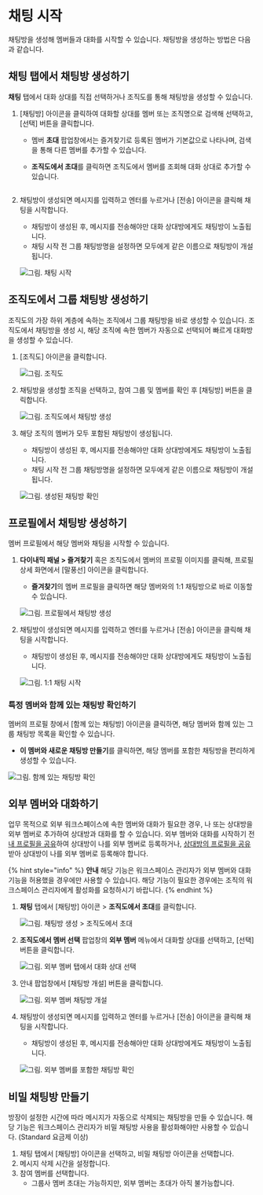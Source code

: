 # 채팅 시작

채팅방을 생성해 멤버들과 대화를 시작할 수 있습니다. 채팅방을 생성하는 방법은 다음과 같습니다.

## 채팅 탭에서 채팅방 생성하기

**채팅** 탭에서 대화 상대를 직접 선택하거나 조직도를 통해 채팅방을 생성할 수 있습니다.

1. \[채팅방] 아이콘을 클릭하여 대화할 상대를 멤버 또는 조직명으로 검색해 선택하고, \[선택] 버튼을 클릭합니다.
   * 멤버 **초대** 팝업창에서는 즐겨찾기로 등록된 멤버가 기본값으로 나타나며, 검색을 통해 다른 멤버를 추가할 수 있습니다.
   *   **조직도에서 초대**를 클릭하면 조직도에서 멤버를 조회해 대화 상대로 추가할 수 있습니다.&#x20;

       <figure><img src="https://t1.kakaocdn.net/service_kep_docpublish/Figma/kakao%20work%20%EC%82%AC%EC%9A%A9%EC%9E%90/%EA%B7%B8%EB%A6%BC.%20%EC%B1%84%ED%8C%85%EB%B0%A9%20%EC%83%9D%EC%84%B1.png" alt=""><figcaption></figcaption></figure>
2.  채팅방이 생성되면 메시지를 입력하고 엔터를 누르거나 \[전송] 아이콘을 클릭해 채팅을 시작합니다.

    * 채팅방이 생성된 후, 메시지를 전송해야만 대화 상대방에게도 채팅방이 노출됩니다.
    * 채팅 시작 전 그룹 채팅방명을 설정하면 모두에게 같은 이름으로 채팅방이 개설됩니다.

    ![그림. 채팅 시작](https://t1.kakaocdn.net/service\_kep\_docpublish/Figma/kakao%20work%20%EC%82%AC%EC%9A%A9%EC%9E%90/%EA%B7%B8%EB%A6%BC.%20%EC%B1%84%ED%8C%85%20%EC%8B%9C%EC%9E%91.png)

## 조직도에서 그룹 채팅방 생성하기

조직도의 가장 하위 계층에 속하는 조직에서 그룹 채팅방을 바로 생성할 수 있습니다. 조직도에서 채팅방을 생성 시, 해당 조직에 속한 멤버가 자동으로 선택되어 빠르게 대화방을 생성할 수 있습니다.

1.  \[조직도] 아이콘을 클릭합니다.

    ![그림. 조직도](https://t1.kakaocdn.net/service\_kep\_docpublish/Figma/kakao%20work%20%EC%82%AC%EC%9A%A9%EC%9E%90/%EA%B7%B8%EB%A6%BC.%20%EC%A1%B0%EC%A7%81%EB%8F%84.png)
2.  채팅방을 생성할 조직을 선택하고, 참여 그룹 및 멤버를 확인 후 \[채팅방] 버튼을 클릭합니다.

    ![그림. 조직도에서 채팅방 생성](https://t1.kakaocdn.net/service\_kep\_docpublish/Figma/kakao%20work%20%EC%82%AC%EC%9A%A9%EC%9E%90/%EA%B7%B8%EB%A6%BC.%20%EC%A1%B0%EC%A7%81%EB%8F%84%EC%97%90%EC%84%9C%20%EC%B1%84%ED%8C%85%EB%B0%A9%20%EC%83%9D%EC%84%B1.png)
3.  해당 조직의 멤버가 모두 포함된 채팅방이 생성됩니다.

    * 채팅방이 생성된 후, 메시지를 전송해야만 대화 상대방에게도 채팅방이 노출됩니다.
    * 채팅 시작 전 그룹 채팅방명을 설정하면 모두에게 같은 이름으로 채팅방이 개설됩니다.

    ![그림. 생성된 채팅방 확인](https://t1.kakaocdn.net/service\_kep\_docpublish/Figma/kakao%20work%20%EC%82%AC%EC%9A%A9%EC%9E%90/%EA%B7%B8%EB%A6%BC.%20%EC%83%9D%EC%84%B1%EB%90%9C%20%EC%B1%84%ED%8C%85%EB%B0%A9%20%ED%99%95%EC%9D%B8.png)

## 프로필에서 채팅방 생성하기

멤버 프로필에서 해당 멤버와 채팅을 시작할 수 있습니다.

1.  **다이내믹 패널 > 즐겨찾기** 혹은 조직도에서 멤버의 프로필 이미지를 클릭해, 프로필 상세 화면에서 \[말풍선] 아이콘을 클릭합니다.

    * **즐겨찾기**의 멤버 프로필을 클릭하면 해당 멤버와의 1:1 채팅방으로 바로 이동할 수 있습니다.

    ![그림. 프로필에서 채팅방 생성](../../kakao-work/user/4%20%E1%84%8E%E1%85%A2%E1%84%90%E1%85%B5%E1%86%BC%2050885c976659493196d7eef798e4e05b/Untitled%205.png)
2.  채팅방이 생성되면 메시지를 입력하고 엔터를 누르거나 \[전송] 아이콘을 클릭해 채팅을 시작합니다.

    * 채팅방이 생성된 후, 메시지를 전송해야만 대화 상대방에게도 채팅방이 노출됩니다.

    ![그림. 1:1 채팅 시작](https://t1.kakaocdn.net/service\_kep\_docpublish/Figma/kakao%20work%20%EC%82%AC%EC%9A%A9%EC%9E%90/%EC%9D%BC%EB%8C%80%EC%9D%BC%EC%B1%84%ED%8C%85.png)

### 특정 멤버와 함께 있는 채팅방 확인하기

멤버의 프로필 창에서 \[함께 있는 채팅방] 아이콘을 클릭하면, 해당 멤버와 함께 있는 그룹 채팅방 목록을 확인할 수 있습니다.

* **이 멤버와 새로운 채팅방 만들기**를 클릭하면, 해당 멤버를 포함한 채팅방을 편리하게 생성할 수 있습니다.

![그림. 함께 있는 채팅방 확인](https://t1.kakaocdn.net/service\_kep\_docpublish/Figma/kakao%20work%20%EC%82%AC%EC%9A%A9%EC%9E%90/%ED%95%A8%EA%BB%98%EC%9E%88%EB%8A%94%20%EC%B1%84%ED%8C%85%EB%B0%A9%20%ED%99%95%EC%9D%B8.png)

## 외부 멤버와 대화하기

업무 목적으로 외부 워크스페이스에 속한 멤버와 대화가 필요한 경우, 나 또는 상대방을 외부 멤버로 추가하여 상대방과 대화를 할 수 있습니다. 외부 멤버와 대화를 시작하기 전 [내 프로필을 공유](../profile.md#undefined-3)하여 상대방이 나를 외부 멤버로 등록하거나, [상대방의 프로필을 공유](../profile.md#undefined-5)받아 상대방이 나를 외부 멤버로 등록해야 합니다.

{% hint style="info" %}
**안내** 해당 기능은 워크스페이스 관리자가 외부 멤버와 대화 기능을 허용했을 경우에만 사용할 수 있습니다. 해당 기능이 필요한 경우에는 조직의 워크스페이스 관리자에게 활성화를 요청하시기 바랍니다.
{% endhint %}

1.  **채팅** 탭에서 \[채팅방] 아이콘 > **조직도에서 초대**를 클릭합니다.

    ![그림. 채팅방 생성 > 조직도에서 초대](https://t1.kakaocdn.net/service\_kep\_docpublish/Figma/kakao%20work%20%EC%82%AC%EC%9A%A9%EC%9E%90/%EA%B7%B8%EB%A6%BC.%20%EC%B1%84%ED%8C%85%EB%B0%A9%20%EC%83%9D%EC%84%B1%20%3E%20%EC%A1%B0%EC%A7%81%EB%8F%84%EC%97%90%EC%84%9C%20%EC%B4%88%EB%8C%80.png)
2.  **조직도에서 멤버 선택** 팝업창의 **외부 멤버** 메뉴에서 대화할 상대를 선택하고, \[선택] 버튼을 클릭합니다.

    ![그림. 외부 멤버 탭에서 대화 상대 선택](https://t1.kakaocdn.net/service\_kep\_docpublish/Figma/kakao%20work%20%EC%82%AC%EC%9A%A9%EC%9E%90/%EA%B7%B8%EB%A6%BC.%20%EC%99%B8%EB%B6%80%20%EB%A9%A4%EB%B2%84%20%ED%83%AD%EC%97%90%EC%84%9C%20%EB%8C%80%ED%99%94%20%EC%83%81%EB%8C%80%20%EC%84%A0%ED%83%9D.png)
3.  안내 팝업창에서 \[채팅방 개설] 버튼을 클릭합니다.

    ![그림. 외부 멤버 채팅방 개설](https://t1.kakaocdn.net/service\_kep\_docpublish/Figma/kakao%20work%20%EC%82%AC%EC%9A%A9%EC%9E%90/%EC%99%B8%EB%B6%80%20%EB%A9%A4%EB%B2%84%20%EC%B1%84%ED%8C%85%EB%B0%A9%20%EA%B0%9C%EC%84%A4.png)
4.  채팅방이 생성되면 메시지를 입력하고 엔터를 누르거나 \[전송] 아이콘을 클릭해 채팅을 시작합니다.

    * 채팅방이 생성된 후, 메시지를 전송해야만 대화 상대방에게도 채팅방이 노출됩니다.

    ![그림. 외부 멤버를 포함한 채팅방 확인](https://t1.kakaocdn.net/service\_kep\_docpublish/Figma/kakao%20work%20%EC%82%AC%EC%9A%A9%EC%9E%90/%EA%B7%B8%EB%A6%BC.%20%EC%99%B8%EB%B6%80%20%EB%A9%A4%EB%B2%84%EB%A5%BC%20%ED%8F%AC%ED%95%A8%ED%95%9C%20%EC%B1%84%ED%8C%85%EB%B0%A9%20%ED%99%95%EC%9D%B8.png)

## 비밀 채팅방 만들기

방장이 설정한 시간에 따라 메시지가 자동으로 삭제되는 채팅방을 만들 수 있습니다. 해당 기능은 워크스페이스 관리자가 비밀 채팅방 사용을 활성화해야만 사용할 수 있습니다. (Standard 요금제 이상)

1. 채팅 탭에서 \[채팅방] 아이콘을 선택하고, 비밀 채팅방 아이콘을 선택합니다.
2. 메시지 삭제 시간을 설정합니다.
3. 참여 멤버를 선택합니다.
   * 그룹사 멤버 초대는 가능하지만, 외부 멤버는 초대가 아직 불가능합니다.
